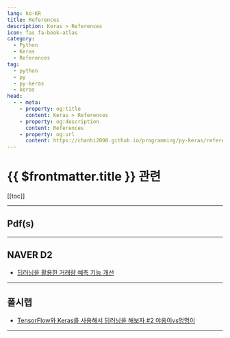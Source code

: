 ```yaml
---
lang: ko-KR
title: References
description: Keras > References
icon: fas fa-book-atlas
category: 
  - Python
  - Keras
  - References
tag: 
  - python
  - py
  - py-keras
  - keras
head:
  - - meta:
    - property: og:title
      content: Keras > References
    - property: og:description
      content: References
    - property: og:url
      content: https://chanhi2000.github.io/programming/py-keras/references.html
---
```


# {{ $frontmatter.title }} 관련

[[toc]]

---

## Pdf(s)

<PDF url="https://songys.github.io/2019LangCon/data/jmkim.pdf" />

---

## <VPIcon icon="iconfont icon-naver"/>NAVER D2

- [딥러닝을 활용한 거래량 예측 기능 개선](https://d2.naver.com/helloworld/0065813) <!-- TODO: 작성 (https://chanhi2000.github.io/bookshelf/d2.naver.com/0065813.md) -->

---

## 폴시랩

- [TensorFlow와 Keras를 사용해서 딥러닝을 해보자 #2 야옹이vs멍멍이](https://falsy.me/tensorflow%ec%99%80-keras%eb%a5%bc-%ec%82%ac%ec%9a%a9%ed%95%b4%ec%84%9c-%eb%94%a5%eb%9f%ac%eb%8b%9d%ec%9d%84-%ed%95%b4%eb%b3%b4%ec%9e%90-2-%ec%95%bc%ec%98%b9%ec%9d%b4vs%eb%a9%8d%eb%a9%8d%ec%9d%b4/)

<!-- END: falsy.me -->

---

<TagLinks />